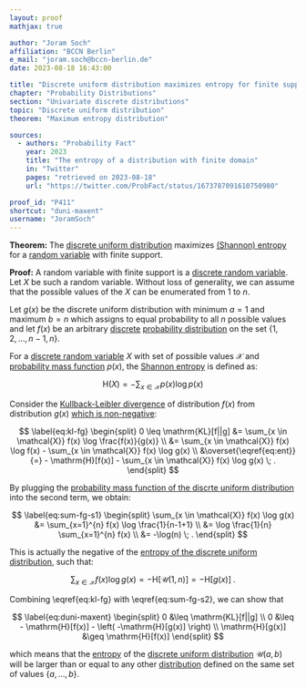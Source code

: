 ```yaml
---
layout: proof
mathjax: true

author: "Joram Soch"
affiliation: "BCCN Berlin"
e_mail: "joram.soch@bccn-berlin.de"
date: 2023-08-18 16:43:00

title: "Discrete uniform distribution maximizes entropy for finite support"
chapter: "Probability Distributions"
section: "Univariate discrete distributions"
topic: "Discrete uniform distribution"
theorem: "Maximum entropy distribution"

sources:
  - authors: "Probability Fact"
    year: 2023
    title: "The entropy of a distribution with finite domain"
    in: "Twitter"
    pages: "retrieved on 2023-08-18"
    url: "https://twitter.com/ProbFact/status/1673787091610750980"

proof_id: "P411"
shortcut: "duni-maxent"
username: "JoramSoch"
---
```



**Theorem:** The [discrete uniform distribution](/D/duni) maximizes [(Shannon) entropy](/D/ent) for a [random variable](/D/rvar) with finite support.


**Proof:** A random variable with finite support is a [discrete random variable](/D/rvar-disc). Let $X$ be such a random variable. Without loss of generality, we can assume that the possible values of the $X$ can be enumerated from $1$ to $n$.

Let $g(x)$ be the discrete uniform distribution with minimum $a=1$ and maximum $b=n$ which assigns to equal probability to all $n$ possible values and let $f(x)$ be an arbitrary [discrete](/D/rvar-disc) [probability distribution](/D/dist) on the set $\left\lbrace 1, 2, \ldots, n-1, n \right\rbrace$.

For a [discrete random variable](/D/rvar-disc) $X$ with set of possible values $\mathcal{X}$ and [probability mass function](/D/pmf) $p(x)$, the [Shannon entropy](/D/ent) is defined as:

$$ \label{eq:ent}
\mathrm{H}(X) = - \sum_{x \in \mathcal{X}} p(x) \log p(x)
$$

Consider the [Kullback-Leibler divergence](/D/kl) of distribution $f(x)$ from distribution $g(x)$ [which is non-negative](/P/kl-nonneg):

$$ \label{eq:kl-fg}
\begin{split}
0 \leq \mathrm{KL}[f||g] &= \sum_{x \in \mathcal{X}} f(x) \log \frac{f(x)}{g(x)} \\
&= \sum_{x \in \mathcal{X}} f(x) \log f(x) - \sum_{x \in \mathcal{X}} f(x) \log g(x) \\
&\overset{\eqref{eq:ent}}{=} - \mathrm{H}[f(x)] - \sum_{x \in \mathcal{X}} f(x) \log g(x) \; .
\end{split}
$$

By plugging the [probability mass function of the discrte uniform distribution](/P/duni-pmf) into the second term, we obtain:

$$ \label{eq:sum-fg-s1}
\begin{split}
\sum_{x \in \mathcal{X}} f(x) \log g(x) &= \sum_{x=1}^{n} f(x) \log \frac{1}{n-1+1} \\
&= \log \frac{1}{n} \sum_{x=1}^{n} f(x) \\
&= -\log(n) \; .
\end{split}
$$

This is actually the negative of the [entropy of the discrete uniform distribution](/P/duni-ent), such that:

$$ \label{eq:sum-fg-s2}
\sum_{x \in \mathcal{X}} f(x) \log g(x) = -\mathrm{H}[\mathcal{U}(1,n)] = -\mathrm{H}[g(x)] \; .
$$

Combining \eqref{eq:kl-fg} with \eqref{eq:sum-fg-s2}, we can show that

$$ \label{eq:duni-maxent}
\begin{split}
0 &\leq \mathrm{KL}[f||g] \\
0 &\leq - \mathrm{H}[f(x)] - \left( -\mathrm{H}[g(x)] \right) \\
\mathrm{H}[g(x)] &\geq \mathrm{H}[f(x)]
\end{split}
$$

which means that the [entropy](/D/ent) of the [discrete uniform distribution](/D/duni) $\mathcal{U}(a,b)$ will be larger than or equal to any other [distribution](/D/dist) defined on the same set of values $\left\lbrace a, \ldots, b \right\rbrace$.